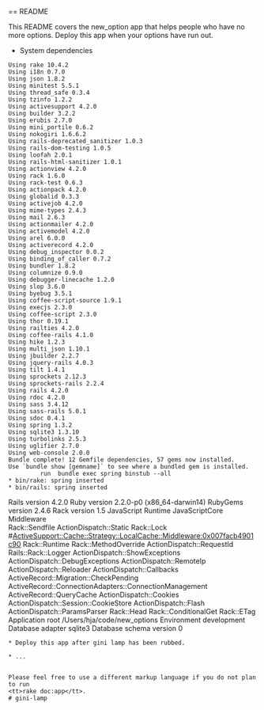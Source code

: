 == README

This README covers the new_option app that helps people who have no more options.
Deploy this app when your options have run out.

* System dependencies
```
Using rake 10.4.2
Using i18n 0.7.0
Using json 1.8.2
Using minitest 5.5.1
Using thread_safe 0.3.4
Using tzinfo 1.2.2
Using activesupport 4.2.0
Using builder 3.2.2
Using erubis 2.7.0
Using mini_portile 0.6.2
Using nokogiri 1.6.6.2
Using rails-deprecated_sanitizer 1.0.3
Using rails-dom-testing 1.0.5
Using loofah 2.0.1
Using rails-html-sanitizer 1.0.1
Using actionview 4.2.0
Using rack 1.6.0
Using rack-test 0.6.3
Using actionpack 4.2.0
Using globalid 0.3.3
Using activejob 4.2.0
Using mime-types 2.4.3
Using mail 2.6.3
Using actionmailer 4.2.0
Using activemodel 4.2.0
Using arel 6.0.0
Using activerecord 4.2.0
Using debug_inspector 0.0.2
Using binding_of_caller 0.7.2
Using bundler 1.8.2
Using columnize 0.9.0
Using debugger-linecache 1.2.0
Using slop 3.6.0
Using byebug 3.5.1
Using coffee-script-source 1.9.1
Using execjs 2.3.0
Using coffee-script 2.3.0
Using thor 0.19.1
Using railties 4.2.0
Using coffee-rails 4.1.0
Using hike 1.2.3
Using multi_json 1.10.1
Using jbuilder 2.2.7
Using jquery-rails 4.0.3
Using tilt 1.4.1
Using sprockets 2.12.3
Using sprockets-rails 2.2.4
Using rails 4.2.0
Using rdoc 4.2.0
Using sass 3.4.12
Using sass-rails 5.0.1
Using sdoc 0.4.1
Using spring 1.3.2
Using sqlite3 1.3.10
Using turbolinks 2.5.3
Using uglifier 2.7.0
Using web-console 2.0.0
Bundle complete! 12 Gemfile dependencies, 57 gems now installed.
Use `bundle show [gemname]` to see where a bundled gem is installed.
         run  bundle exec spring binstub --all
* bin/rake: spring inserted
* bin/rails: spring inserted

```
Rails version 4.2.0
Ruby version  2.2.0-p0 (x86_64-darwin14)
RubyGems version  2.4.6
Rack version  1.5
JavaScript Runtime  JavaScriptCore
Middleware  
Rack::Sendfile
ActionDispatch::Static
Rack::Lock
#<ActiveSupport::Cache::Strategy::LocalCache::Middleware:0x007facb4901c90>
Rack::Runtime
Rack::MethodOverride
ActionDispatch::RequestId
Rails::Rack::Logger
ActionDispatch::ShowExceptions
ActionDispatch::DebugExceptions
ActionDispatch::RemoteIp
ActionDispatch::Reloader
ActionDispatch::Callbacks
ActiveRecord::Migration::CheckPending
ActiveRecord::ConnectionAdapters::ConnectionManagement
ActiveRecord::QueryCache
ActionDispatch::Cookies
ActionDispatch::Session::CookieStore
ActionDispatch::Flash
ActionDispatch::ParamsParser
Rack::Head
Rack::ConditionalGet
Rack::ETag
Application root  /Users/hja/code/new_options
Environment development
Database adapter  sqlite3
Database schema version 0
```
* Deploy this app after gini lamp has been rubbed.

* ...


Please feel free to use a different markup language if you do not plan to run
<tt>rake doc:app</tt>.
# gini-lamp
